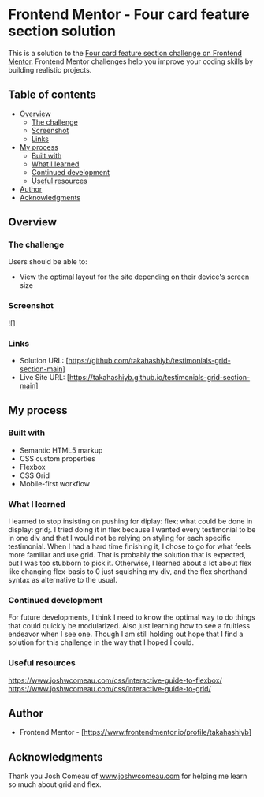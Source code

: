 # Frontend Mentor - Four card feature section solution

This is a solution to the [Four card feature section challenge on Frontend Mentor](https://www.frontendmentor.io/challenges/four-card-feature-section-weK1eFYK). Frontend Mentor challenges help you improve your coding skills by building realistic projects.

## Table of contents

- [Overview](#overview)
  - [The challenge](#the-challenge)
  - [Screenshot](#screenshot)
  - [Links](#links)
- [My process](#my-process)
  - [Built with](#built-with)
  - [What I learned](#what-i-learned)
  - [Continued development](#continued-development)
  - [Useful resources](#useful-resources)
- [Author](#author)
- [Acknowledgments](#acknowledgments)

## Overview

### The challenge

Users should be able to:

- View the optimal layout for the site depending on their device's screen size

### Screenshot

![]

### Links

- Solution URL: [https://github.com/takahashiyb/testimonials-grid-section-main]
- Live Site URL: [https://takahashiyb.github.io/testimonials-grid-section-main]

## My process

### Built with

- Semantic HTML5 markup
- CSS custom properties
- Flexbox
- CSS Grid
- Mobile-first workflow

### What I learned

I learned to stop insisting on pushing for diplay: flex; what could be done in display: grid;. I tried doing it in flex because I wanted every testimonial to be in one div and that I would not be relying on styling for each specific testimonial. When I had a hard time finishing it, I chose to go for what feels more familiar and use grid. That is probably the solution that is expected, but I was too stubborn to pick it. Otherwise, I learned about a lot about flex like changing flex-basis to 0 just squishing my div, and the flex shorthand syntax as alternative to the usual.

### Continued development

For future developments, I think I need to know the optimal way to do things that could quickly be modularized. Also just learning how to see a fruitless endeavor when I see one. Though I am still holding out hope that I find a solution for this challenge in the way that I hoped I could.

### Useful resources

https://www.joshwcomeau.com/css/interactive-guide-to-flexbox/ https://www.joshwcomeau.com/css/interactive-guide-to-grid/

## Author

- Frontend Mentor - [https://www.frontendmentor.io/profile/takahashiyb]

## Acknowledgments

Thank you Josh Comeau of www.joshwcomeau.com for helping me learn so much about grid and flex.
